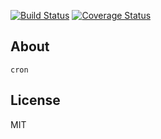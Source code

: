 [![Build Status](https://secure.travis-ci.org/aleafs/cron.png?branch=master)](http://travis-ci.org/aleafs/cron)
[![Coverage Status](https://coveralls.io/repos/aleafs/cron/badge.png)](https://coveralls.io/r/aleafs/cron)

## About

`cron`

## License

MIT

